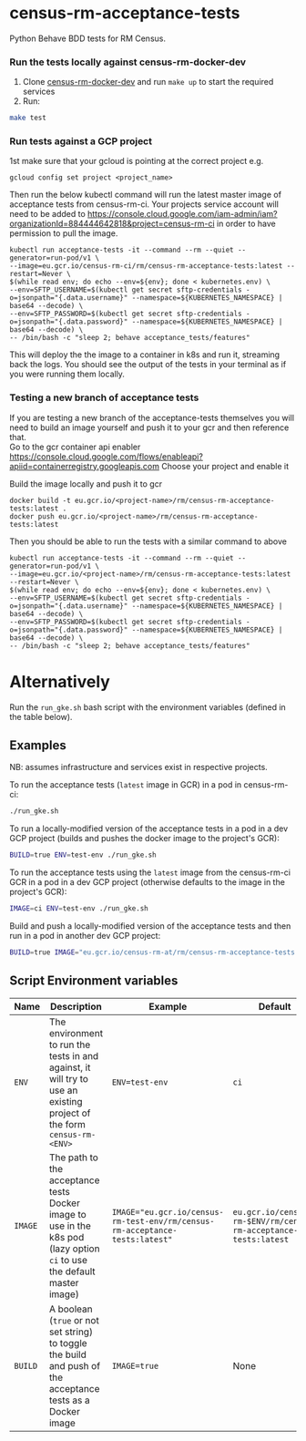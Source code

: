 # census-rm-acceptance-tests

Python Behave BDD tests for RM Census.

### Run the tests locally against census-rm-docker-dev
1. Clone [census-rm-docker-dev](https://github.com/ONSdigital/census-rm-kubernetes) and run `make up` to start the required services  
1. Run:
```bash 
make test
```

### Run tests against a GCP project

1st make sure that your gcloud is pointing at the correct project e.g.

```
gcloud config set project <project_name>
```

Then run the below kubectl command will run the latest master image of acceptance tests from census-rm-ci.
Your projects service account will need to be added to https://console.cloud.google.com/iam-admin/iam?organizationId=884444642818&project=census-rm-ci
in order to have permission to pull the image.

```
kubectl run acceptance-tests -it --command --rm --quiet --generator=run-pod/v1 \
--image=eu.gcr.io/census-rm-ci/rm/census-rm-acceptance-tests:latest --restart=Never \
$(while read env; do echo --env=${env}; done < kubernetes.env) \
--env=SFTP_USERNAME=$(kubectl get secret sftp-credentials -o=jsonpath="{.data.username}" --namespace=${KUBERNETES_NAMESPACE} | base64 --decode) \
--env=SFTP_PASSWORD=$(kubectl get secret sftp-credentials -o=jsonpath="{.data.password}" --namespace=${KUBERNETES_NAMESPACE} | base64 --decode) \
-- /bin/bash -c "sleep 2; behave acceptance_tests/features"
```

This will deploy the the image to a container in k8s and run it, streaming back the logs.
You should see the output of the tests in your terminal as if you were running them locally.


###  Testing a new branch of acceptance tests
If you are testing a new branch of the acceptance-tests themselves you will need to build an image yourself 
and push it to your gcr and then reference that.  
Go to the gcr container api enabler https://console.cloud.google.com/flows/enableapi?apiid=containerregistry.googleapis.com
Choose your project and enable it

Build the image locally and push it to gcr

```
docker build -t eu.gcr.io/<project-name>/rm/census-rm-acceptance-tests:latest .
docker push eu.gcr.io/<project-name>/rm/census-rm-acceptance-tests:latest
```

Then you should be able to run the tests with a similar command to above
```
kubectl run acceptance-tests -it --command --rm --quiet --generator=run-pod/v1 \
--image=eu.gcr.io/<project-name>/rm/census-rm-acceptance-tests:latest --restart=Never \
$(while read env; do echo --env=${env}; done < kubernetes.env) \
--env=SFTP_USERNAME=$(kubectl get secret sftp-credentials -o=jsonpath="{.data.username}" --namespace=${KUBERNETES_NAMESPACE} | base64 --decode) \
--env=SFTP_PASSWORD=$(kubectl get secret sftp-credentials -o=jsonpath="{.data.password}" --namespace=${KUBERNETES_NAMESPACE} | base64 --decode) \
-- /bin/bash -c "sleep 2; behave acceptance_tests/features"
```

# Alternatively

Run the `run_gke.sh` bash script with the environment variables (defined in the table below).

## Examples

NB: assumes infrastructure and services exist in respective projects.

To run the acceptance tests (`latest` image in GCR) in a pod in census-rm-ci:
```bash
./run_gke.sh
```
To run a locally-modified version of the acceptance tests in a pod in a dev GCP project (builds and pushes the docker image to the project's GCR):
```bash
BUILD=true ENV=test-env ./run_gke.sh
```
To run the acceptance tests using the `latest` image from the census-rm-ci GCR in a pod in a dev GCP project (otherwise defaults to the image in the project's GCR):
```bash
IMAGE=ci ENV=test-env ./run_gke.sh
```
Build and push a locally-modified version of the acceptance tests and then run in a pod in another dev GCP project:
```bash
BUILD=true IMAGE="eu.gcr.io/census-rm-at/rm/census-rm-acceptance-tests:latest" ENV=test-env ./run_gke.sh
```

## Script Environment variables

| Name                  | Description                                                                                                                                                                                                  | Example                                  | Default              | Required |
|-----------------------|--------------------------------------------------------------------------------------------------------------------------------------------------------------------------------------------------------------|------------------------------------------|----------------------|----------|
| `ENV`                 | The environment to run the tests in and against, it will try to use an existing project of the form `census-rm-<ENV>`                                                                                                  | `ENV=test-env`                           | `ci`                 | no      |
| `IMAGE`              | The path to the acceptance tests Docker image to use in the k8s pod (lazy option `ci` to use the default master image)                                                                                                                | `IMAGE="eu.gcr.io/census-rm-test-env/rm/census-rm-acceptance-tests:latest"`                    | `eu.gcr.io/census-rm-$ENV/rm/census-rm-acceptance-tests:latest`                 | no       |
| `BUILD`          | A boolean (`true` or not set string) to toggle the build and push of the acceptance tests as a Docker image                                                                                                                  | `IMAGE=true`                        | None              | no       |
